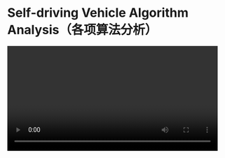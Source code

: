 # Self-driving Vehicle Algorithm Analysis（各项算法分析）
<video src='video/load tracking.mp4' width=480/>

<video src='video/motion planner.mp4' width=480/>
![feature extration](images\car_feature.gif)
![car_feature.gif](images\car_feature.gif)




[TOC]
- [Self-driving Vehicle Algorithm Analysis（各项算法分析）](#self-driving-vehicle-algorithm-analysis（各项算法分析）)
  - [前言](#前言)
  - [一、运动控制](#一、运动控制)
    - [1.1 纵向控制算法](#11-纵向控制算法)
    - [1.2 横向控制算法](#12-横向控制算法)
      - [1.2.1 Pure pursuit（后轴定位）](#121-pure-pursuit（后轴定位）)
      - [1.2.2 Stanley](#122-stanley)
    - [1.3 控制算法代码](#13-控制算法代码)
  - [二、位姿估计与定位](#二、位姿估计与定位)
    - [2.1 卡尔曼滤波](#21-卡尔曼滤波)
    - [2.2 Error-State 卡尔曼滤波](#22-error-state-卡尔曼滤波)
    - [2.3 传感器](#23-传感器)
    - [2.4 姿态估计代码](#24-姿态估计代码)
      - [2.4.1轨迹预测（EKF-Lab）](#241轨迹预测（ekf-lab）)
      - [2.4.2车辆路面状态估计（ES-EKF-Lab）](#242车辆路面状态估计（es-ekf-lab）)
  - [三、视觉感知](#三、视觉感知)
    - [3.1 坐标转换](#31-坐标转换)
    - [3.2 图像滤波（略）](#32-图像滤波（略）)
    - [3.3 相机标定](#33-相机标定)
    - [3.3 图像真实坐标计算](#33-图像真实坐标计算)
    - [3.4 神经网络（模型训练，物体识别，语义分割）](#34-神经网络（模型训练，物体识别，语义分割）)
    - [3.5 视觉里程计定位代码](#35-视觉里程计定位代码)
  - [四、运动规划](#四、运动规划)
    - [4.1 地图构建](#41-地图构建)
    - [4.2 路径规划（Route planning）](#42-路径规划（route-planning）)
    - [4.3 行为规划（behavior planning)](#43-行为规划（behavior-planning)
    - [4.4 运动预测(轨迹预测、碰撞预测)](#44-运动预测轨迹预测、碰撞预测)
    - [4.5 局部路径规划](#45-局部路径规划)
    - [4.6 运动规划代码](#46-运动规划代码)


## 前言

由于计算机视觉方向的重大突破，计算能力的提高，近十年来，自动驾驶方向成为了其衍生出来的一个研究分支。自动驾驶火于计算机视觉，但又不仅仅局限在计算机视觉。本文讲从汽车的运动控制，位置与状态的估计，汽车感知以及路径规划四个方面讲述所采用到的算法，并结合代码便于理解。

~~自动驾驶由于应用在人们出行普遍使用的汽车当中，其安全性不言而喻，因此考虑到安全性，其相关的算法从设计到落地都需要严谨的验证~~

## 一、运动控制

汽车的运动包括两个方面，纵向与横向。运动控制主要考虑两个方面：舒适性和准确性。纵向控制涉及到的量是汽车的速度、加速度、油门、刹车，控制的过程涉及四个状态量的转换，舒适性体现在汽车的加速减速尽可能平滑，准确性体现在汽车是否在预定的位置达到预定的状态。而横向的控制算法，则体现在汽车的偏航的角速度上，角速度越大，说明方向盘打得越急促，角速度越小，方向盘转动越平缓。

### 1.1 纵向控制算法

纵向控制的主要算法为PID控制算法，PID三个字母表示其控制的量由线性，积分和微分三个项来表示。

![image-20230722145007322](images\image-20230722145007322.png)

汽车的控制过程如下所示：

```mermaid
graph LR;
		A[加速度]-->B[引擎力矩]-->C[油门角度]
```

A-->B的过程使用车辆传动系统动力学模型：

![image-20230722142349373](images\image-20230722142349373.png)

B-->C的过程则需要一个实际测量的数据，并构建一个力矩--转速--油门速度相关的转换图：

![image-20230722142959388](images\image-20230722142959388.png	)

控制效果如下：

![image-20230722145137514](images\image-20230722145137514.png)

代码分析：

```python
        kp = 1
        ki = 1
        kd = 0.01
        # Skip the first frame to store previous values properly
        if self._start_control_loop:
            throttle_output = 0
            brake_output    = 0

            # pid control
            st = t - self.vars.t_previous

            # error term
            delta_v = v_desired - v

            # I
            integral = self.vars.int_val + delta_v * st

            # D
            derivate = (delta_v - self.vars.last_error) / st
			self.vars.last_error = delta_v
            
            rst = kp * delta_v + ki * integral + kd * derivate

            if rst > 0:
                throttle_output = np.tanh(rst)
                throttle_output = max(0.0, min(1.0, throttle_output))
                if throttle_output - self.vars.throttle_previous > 0.1:
                    throttle_output = self.vars.throttle_previous + 0.1
            else:
                throttle_output = 0
                
                
        self.vars.v_previous = v  # Store forward speed to be used in next step
        self.vars.t_previous = t
        self.vars.int_val = integral
        self.vars.throttle_previous = throttle_output
        self.vars.last_error = delta_v
```



### 1.2 横向控制算法

横向控制算法用于控制车辆回到既定轨道，确保不偏航。主要算法有Pure pursuit， Stanly，MPC。有关原理，这里解释前两种。

#### 1.2.1 Pure pursuit（后轴定位）

汽车转向角δ

车身长度L

车辆行驶方向与轨迹预瞄点夹角α

预瞄距离$$l_d$$（后轴到预瞄轨迹点的距离）

这里，预瞄距离可以改为与速度成为正比的函数，即$$l_d = k * v$$， 使得车辆在高速时保持稳定性，不至于转向角突然变大

![image-20230723114253849](images\image-20230723114253849.png)

![image-20230723114749936](images\image-20230723114749936.png)

#### 1.2.2 Stanley

Stanley也同样权衡了稳定性和精确性。对于汽车的转向角其使用两项构成

$$\theta_e(t)$$表示角度误差，衡量当前角度与轨道上应设角度的误差

第二项是距离误差，衡量车辆与轨道的两条切线之间的误差



![image-20230723115024784](images\image-20230723115024784.png)

### 1.3 控制算法代码

```python
# pure pursuit
L = 1.5 * 2
k = 0.5
l_d = k * v + l_d
#利用两个点算出夹角和距离，然后直接套用转换公式
alpha = np.arctan((self._waypoints[-1][1] - self._current_y) / (self._waypoints[-1][0] - self._current_x))
l_d = np.linalg.norm(np.array([
    self._waypoints[0][0] - self._current_x,
    self._waypoints[0][1] - self._current_y]))
delta = np.arctan(2 * L * np.sin(alpha) / l_d)



# Stanley
# Use stanley controller for lateral control
# 0. spectify stanley params
k_e = 0.3
k_v = 10

# 1. calculate heading error
yaw_path = np.arctan2(waypoints[-1][1]-waypoints[0][1], waypoints[-1][0]-waypoints[0][0])
yaw_diff = yaw_path - yaw 
if yaw_diff > np.pi:
    yaw_diff -= 2 * np.pi
    if yaw_diff < - np.pi:
        yaw_diff += 2 * np.pi

# 2. calculate crosstrack error
current_xy = np.array([x, y])
crosstrack_error = np.min(np.sum((current_xy - np.array(waypoints)[:, :2])**2, axis=1))

#yaw_cross_track = np.arctan2(y-waypoints[0][1], x-waypoints[0][0])
#yaw_path2ct = yaw_path - yaw_cross_track
#if yaw_path2ct > np.pi:
#    yaw_path2ct -= 2 * np.pi
#if yaw_path2ct < - np.pi:
#    yaw_path2ct += 2 * np.pi
#if yaw_path2ct > 0:
#    crosstrack_error = abs(crosstrack_error)
#else:
#    crosstrack_error = - abs(crosstrack_error)
#
#yaw_diff_crosstrack = np.arctan(k_e * crosstrack_error / (k_v + v))

#print(crosstrack_error, yaw_diff, yaw_diff_crosstrack)
#print(crosstrack_error, yaw_diff, yaw_diff_crosstrack)

# 3. control low
steer_expect = yaw_diff + yaw_diff_crosstrack
if steer_expect > np.pi:
    steer_expect -= 2 * np.pi
if steer_expect < - np.pi:
    steer_expect += 2 * np.pi
steer_expect = min(1.22, steer_expect)
steer_expect = max(-1.22, steer_expect)

# 4. update
steer_output = steer_expect
```





## 二、位姿估计与定位

车辆的位置状态一般使用车辆的上一个状态和传感器测量到的数据进行融合估计，而将两者进行融合的方法叫做卡尔曼滤波器，这个滤波器为线性滤波器，但是对于非线性的问题，也可以采用近似的方法，得到一个延申的办法--扩展卡尔曼滤波器。只有在准确地估算出汽车的当前状态，才能对未来有效地规划。若估算的位置偏差太大，其危险性不言而喻

### 2.1 卡尔曼滤波

卡尔曼滤波器分为两个阶段估计汽车的状态。

- 预测阶段，使用运动模型，即通过运动学公式，从汽车的前一个状态量，估计出当前的状态量- 

- 纠正阶段，使用测量模型，即通过传感器的实时数据，纠正预测阶段的状态量

下面是简单的推导解释：

车辆的状态量 $$x_t = [p_t  v_t]^T$$, 分别是位置p和速度v

 运动学关系如下：
$$
 p_t = p_{t-1} + v_{t-1} * \Delta t + a_t × (\Delta t ^2 / 2) \\
 v = v_{t-1} + a_t × \Delta t
$$
有关的系数提取出来，写成：
$$
\begin{bmatrix} p_t \\ v_t \end{bmatrix}
= 
\begin{bmatrix} 1 & \Delta t \\ 0 & 1 \end{bmatrix}
\begin{bmatrix} p_{t-1} \\ v_{t-1} \end{bmatrix} 
+ 
\begin{bmatrix} \Delta t^2/2 \\ \Delta t \end{bmatrix} a_t
$$
即
$$
\hat{x_t^-} = F_t\hat{x}_{t-1} + B_ta_t
$$

F称为状态转移矩阵，表示上一时刻与这一时刻的**推测关系**

B称为控制矩阵，表示控制量 a（加速度）如何作用于当前状态

------

到这里，我们初步得到一个状态量的估计值，那么如何衡量这个值的不确定性呢？换句话说，我怎么知道这个估计的值的误差范围有多大呢？一个汽车的位置(x, y) =（100±0.5， 50±0.5）和（100 ± 5， 50 ± 5）两种估计可是对决策产生很大的影像。所以给出一个衡量的指标：P协方差矩阵

P矩阵的关系如下：
$$
P_t^- = FP_{t-1}F^T + Q
$$
它与前一个状态的关系只需要再乘上转换矩阵即可，而这个估计本身包含噪声，所以加一个不确定的矩阵Q

运动学关系推导完，剩下传感器的观测

观测值和汽车的位置存在一个线性的关系，我们用观测矩阵H来表示

则观测值Z有
$$
z_t = Hx_t + v
$$
这样的观测存在噪声，加一个不确定协方差矩阵R

------

有了观测值，就对状态量进行更新

更新关系如下：
$$
\hat{x_t} = \hat{x_t}^- + K_t(z_t-H\hat{x}_t^-)\\
K_t = P_t^-H^T(HP_t^-H^t+R)^{-1}
$$
即上一个状态量 = 运动学推断的预测值 + 观测值与预测值的残差

K：卡尔曼增益系数，它的大小决定当前时刻状态量是相信预测值多一点还是观测值多一点

而K推导出和协方差矩阵，观测矩阵有关，说明它可以联系各个状态量之间的关系

-----

最后是协方差矩阵的更新
$$
 P_t = (I - K_t H )P_t^-
$$

### 2.2 Error-State 卡尔曼滤波

$$
x = \hat{x} + \delta x
$$

在此不再赘述，后面使用ppt+代码的形式来解释该过程的状态更新

这是卡尔曼滤波器的变种，其运用在车辆的原因是

- 能够解决三维空间的旋转问题
- 使用error state来纠正nominal state



### 2.3 传感器

- 激光雷达（Lidar）

输出点云数据，主要用于建图

- 惯性测量单元 / 陀螺仪（IMU）

输出6个数据，三个正交的加速度，三个正交的角速度

![image-20230723234536597](images\image-20230723234536597.png)

- 全球定位系统（GNSS）

输出车辆坐标

### 2.4 姿态估计代码

#### 2.4.1轨迹预测（EKF-Lab）

- 参数初始化，这个步骤关系到后面的预测，如果设置不合理，影响很大，特别是协方差矩阵相关的参数，影响到对不确定性的权重

```python
v_var = 0.01  # translation velocity variance  
om_var = 0.01  # rotational velocity variance 
r_var = 0.1  # range measurements variance
b_var = 0.01  # bearing measurement variance
# 修改后的参数
b_var = 0.1  # bearing measurement variance
om_var = 1  # rotational velocity variance 

Q_km = np.diag([v_var, om_var]) # input noise covariance 
cov_y = np.diag([r_var, b_var])  # measurement noise covariance 

x_est = np.zeros([len(v), 3])  # estimated states, x, y, and theta
P_est = np.zeros([len(v), 3, 3])  # state covariance matrices

x_est[0] = np.array([x_init, y_init, th_init]) # initial state
P_est[0] = np.diag([1, 1, 0.1]) # initial state covariance
```



- 预测阶段，给到的输入参数是线速度和角速度（按理来说是不可能在IMU中读到的）

![image-20230724120658915](images\image-20230724120658915.png)

![image-20230724122234274](images\image-20230724122234274.png)

```python
#### 5. Main Filter Loop #######################################################################
for k in range(1, len(t)):  # start at 1 because we've set the initial prediciton

    delta_t = t[k] - t[k - 1]  # time step (difference between timestamps)
    x_check = np.zeros((3,))
    x_check[0] = x_est[k-1, 0]
    x_check[1] = x_est[k-1, 1]
    x_check[2] = x_est[k-1, 2]
    
    P_check = P_est[k-1, :, :]
    # 1. Update state with odometry readings (remember to wrap the angles to [-pi,pi])
    T_mat = delta_t * np.mat([[np.cos(x_check[2]), 0],
                              [np.sin(x_check[2]), 0],
                              [0, 1]])
    x_k = np.mat([[v[k]], [om[k]]])
    add = T_mat*x_k
    add = np.array(add).reshape((3,))
    x_check = x_check + add
    x_check[2] = wraptopi(x_check[2])
    # 2. Motion model jacobian with respect to last state
    F_km = np.mat([[1,0,-delta_t*v[k-1]*np.sin(x_check[2])],
                   [0,1,delta_t*v[k-1]*np.cos(x_check[2])],
                   [0,0,1]])
    # 3. Motion model jacobian with respect to noise
    L_km = np.mat([[delta_t*np.cos(x_check[2]), 0],
                   [delta_t*np.sin(x_check[2]), 0],
                   [0, delta_t]])
    # 4. Propagate uncertainty  (协方差矩阵和噪声矩阵的更新)
    P_check = F_km*P_check*F_km.T + L_km*Q_km*L_km.T
    # 5. Update state estimate using available landmark measurements
    for i in range(len(r[k])):
        x_check, P_check = measurement_update(l[i], r[k, i], b[k, i], P_check, x_check)

```

- 纠正阶段

![image-20230724122659759](images\image-20230724122659759.png)

```python
def measurement_update(lk, rk, bk, P_check, x_check):
#     print(x_check.shape)
    x_k = x_check[0]
    y_k = x_check[1]
    theta_k = wraptopi(x_check[2]) #限制在-pi到pi之间
    
    #l就是每个时刻的landmark的坐标信息
    x_l = lk[0] 
    y_l = lk[1]
    
    #这个就是三角形的两条边
    d_x = x_l - x_k - d*np.cos(theta_k)
    d_y = y_l - y_k - d*np.sin(theta_k)
    #两点的距离 以及 夹角Φ
    r = np.sqrt(d_x**2 + d_y**2)
    phi = np.arctan2(d_y, d_x) - theta_k
    
    # 1. Compute measurement Jacobian
    # Jacobian matrix 是y的矩阵对所有的x求偏导，题中y有两个，r和Φ， x是【x,y,θ】，所以shape = 【2x3】
    H_k = np.zeros((2,3))
    H_k[0,0] = -d_x/r
    H_k[0,1] = -d_y/r
    H_k[0,2] = d*(d_x*np.sin(theta_k) - d_y*np.cos(theta_k))/r
    H_k[1,0] = d_y/r**2
    H_k[1,1] = -d_x/r**2
#     H_k[1,2] = -1-d*(d_y*np.sin(theta_k) + d_x*np.cos(theta_k))/r**2
    H_k[1,2] = (-(y_l-y_k)*d*np.cos(theta_k)-(x_k-x_l)*d*np.sin(theta_k)) / (r**2+1) - 1
#     H_k[1,2] = 0
    #方差矩阵，是个单位矩阵，为1的原因应该是测量的方差为常数
    M_k = np.identity(2)
    
    y_out = np.vstack([r, wraptopi(phi)])  #垂直方向拼接， y_mes -> y   y_out -> 测量得到得 y
    y_mes = np.vstack([rk, wraptopi(bk)])  #因为这里的landmark 只有一个，所以rk,bk也是只有一个数，不是原始的八个

    # 2. Compute Kalman Gain
    K_k = P_check @ H_k.T @ np.linalg.inv(H_k @ P_check @ H_k.T + M_k @ cov_y @ M_k.T)
    
    # 3. Correct predicted state (remember to wrap the angles to [-pi,pi])
    gain = K_k @ (y_mes - y_out)
    gain = np.squeeze(gain)
#     print(gain.shape)
    x_check = x_check + gain
    x_check = np.ravel(x_check)
#     print(x_check.shape)
    x_check[2] = wraptopi(x_check[2])
    
    # 4. Correct covariance [3x3]代表x,y,Θ的方差
    P_check = (np.identity(3) - K_k @ H_k) @ P_check

    return x_check, P_check
```

#### 2.4.2车辆路面状态估计（ES-EKF-Lab）

任务：

1. 轨道估计
2. 传感器校准失败，通过改变噪声方差以降低该传感器的权重估计
3. 传感器失灵

```python
for k in range(1, imu_f.data.shape[0]):  # start at 1 b/c we have initial prediction from gt
    delta_t = imu_f.t[k] - imu_f.t[k - 1]
    C_ns = Quaternion(*q_est[k - 1]).to_mat() #兩個參考系之間的rotation matrix
    
    # 1. Update state with IMU inputs
    p_est[k] = p_est[k-1] + delta_t * v_est[k-1] + 0.5 * delta_t ** 2 * (C_ns @ imu_f.data[k-1] + g)
    v_est[k] = v_est[k-1] + delta_t * (C_ns @ imu_f.data[k-1] + g)
    q_est[k] = Quaternion(euler = imu_w.data[k-1] *delta_t).quat_mult_right(q_est[k-1])
    
    # 1.1 Linearize the motion model and compute Jacobians  (狀態轉換矩陣F)
    F_k = np.eye(9)
    F_k[0:3, 3:6] = delta_t * np.eye(3)
    F_k[3:6, 6:9] = - skew_symmetric(C_ns @ imu_f.data[k-1]) * delta_t
    
    # 2. Propagate uncertainty   LQL為測量的誤差矩陣,Qk為常數
    Q = Q_k * delta_t **2
    p_cov[k] = F_k @ p_cov[k-1] @ F_k.T + L_k @ Q @ L_k.T
    
    # 3. Check availability of GNSS and LIDAR measurements
    # gnss.t, gnss.t.shape
    # 任务3 测试所有的探测器drop时，需要加入最外层的if条件来模拟
    if k < 0.7 * imu_f.data.shape[0]:
        if(np.in1d(imu_f.t[k], gnss.t)):
            index = np.where(gnss.t == imu_f.t[k])[0][0]
            p_est[k], v_est[k], q_est[k], p_cov[k] = measurement_update(var_gnss, p_cov[k], gnss.data[index], p_est[k], v_est[k], q_est[k])
            
        if(np.in1d(imu_f.t[k], lidar.t)):
            index = np.where(lidar.t == imu_f.t[k])[0][0]
            p_est[k], v_est[k], q_est[k], p_cov[k] = measurement_update(var_lidar, p_cov[k], lidar.data[index], p_est[k], v_est[k], q_est[k])
    # else:
    #     var_gnss  *= 1.01
    #     var_lidar *= 1.01
    # Update states (save)
```

```python
#传感器校准失败
C_li = np.array([
    [ 0.99376, -0.09722,  0.05466],
    [ 0.09971,  0.99401, -0.04475],
    [-0.04998,  0.04992,  0.9975 ]
])

# Incorrect calibration rotation matrix, corresponding to Euler RPY angles (0.05, 0.05, 0.05).
# C_li = np.array([
#       [ 0.9975 , -0.04742,  0.05235],
#       [ 0.04992,  0.99763, -0.04742],
#       [-0.04998,  0.04992,  0.9975 ]
# ])

#通过修改方差参数以降低权重
var_imu_f = 0.10
var_imu_w = 0.25
var_gnss  = 0.01
var_lidar = 1.00
#%%
#tune to get the best state _DC
var_imu_f = 0.10
var_imu_w = 0.25
var_gnss  = 10
var_lidar = 10
# 任务2 for imitate imu's error -> increase its untrust
var_imu_f = 0.10
var_imu_w = 0.25
var_gnss  = 0.01
var_lidar = 36  ## Lidar误差大，需要降低权重
```



## 三、视觉感知

参考链接：

[SLAM入门之视觉里程计(2)：相机模型（内参数，外参数） - Brook_icv - 博客园 (cnblogs.com)](https://www.cnblogs.com/wangguchangqing/p/8126333.html#autoid-0-5-0)

本章主要介绍摄像头Camera，



### 3.1 坐标转换

相机坐标与世界坐标的转换(旋转+平移)
$$
\left[\begin{array}{c}X_c\\Y_c\\Z_c\\1\end{array}\right] = \left[\begin{array}{ccc}R_{11}&R_{12}&R_{13}&t_1\\R_{21}&R_{22}&R_{23}&t_2\\R_{31}&R_{32}&R_{33}&t_3\\0&0&0&1\end{array}\right]\left[\begin{array}{c}X_w\\Y_w\\Z_w\\1\end{array}\right]
 = 
 \left[\begin{array}{cc}R&t\\0^T&1\end{array}\right]\left[\begin{array}{c}X_w\\Y_w\\Z_w\\1\end{array}\right] = T(相机内参)\left[\begin{array}{c}X_w\\Y_w\\Z_w\\1\end{array}\right]
$$


像素坐标与相机坐标的转换
$$
\left[\begin{array}{c}\mu\\\nu\\1\end{array}\right] = \left[
\begin{array}{ccc}f_x&0&c_x\\0&f_y&c_y\\0&0&1\end{array}\right]\left[\begin{array}{c}X_c\\Y_c\\Z_c\end{array}\right]
 = 
 K(相机内参)\left[\begin{array}{c}X_c\\Y_c\\Z_c\end{array}\right]
$$

$$
P = K  T
$$

P通过相机的标定获得（camera calibration）

### 3.2 图像滤波（略）

滤波通过各种算子，如中值，高斯，卷积等，提取图像中的各种信息，如边缘，直线等等，具体算子不再赘述。

### 3.3 相机标定

在未知相机内外惨的情况下，通过下面的等式，解出p

![image-20230724184105316](images\image-20230724184105316.png)

通过N个像素点对应N个三维真实点，建立齐次线性方程

![image-20230724184322258](images\image-20230724184322258.png)

由于P=KT，可以将P矩阵进行QR分解即可。

QR分解例子：

[QR分解_哔哩哔哩_bilibili](https://www.bilibili.com/video/BV1ZY411q75R/?spm_id_from=333.337.search-card.all.click&vd_source=24be587ba4307f8496d0a182b0491855)

### 3.3 图像真实坐标计算

当相机的内外参数校准之后，可以通过对采集到的图像进行特征点的提取，通过连续帧之间的比对来估算目标位置的真实坐标，以及汽车本身的位置。

- 估算目标坐标--视差法：

通过找到双目相机当中对应像素点(极限约束法（Epipolar Constraint）通过比较同一极限的所有像素来匹配)，根据公式推算出，f为焦距，b为双目距离，d为$$x_L - x_R$$

![image-20230725144948133](images\image-20230725144948133.png)

![image-20230725144856451](images\image-20230725144856451.png)



3.4 特征提取与视觉里程计（Visual Odometry)

图像中的特征点如果在连续帧当中能够匹配到，则可以通过匹配的点来估计车辆的移动状态

经典的特征提取方法有：

SIFT、SURF、GLOH、BRIHF、ORB

特征点在两个图像之间匹配的方法可以通过测量其特征向量的平方差，绝对值差、汉明距离来匹配

对于匹配到多个点的情况，则可以设定距离的比率ρ来淘汰某些点

对于错误匹配的点，可以使用RANSAC(**RAN**dom **SA**mple **C**onsensus)做outlier rejection)

- 利用连续帧进行轨迹估算的方法

1. 通过连续帧的特征点不变，来获得相机的运动矩阵T（奇异值分解）

$$
T = \left[\begin{array}{c}R_{k,k-1} & t_{k,k-1} 
						\\0 & 1\end{array}\right]
$$

2. 运动拼接

![image-20230725162429575](images\image-20230725162429575.png)

### 3.4 神经网络（模型训练，物体识别，语义分割）

这部分内容在此不作解释



### 3.5 视觉里程计定位代码

通过估计两个时刻的R|t矩阵，求出偏移量t，这个偏移量即车辆在两帧的时间里平移的距离

```python
def estimate_trajectory(estimate_motion, matches, kp_list, k, depth_maps=[]):
    """
    Estimate complete camera trajectory from subsequent image pairs

    Arguments:
    estimate_motion -- a function which estimates camera motion from a pair of subsequent image frames
    matches -- list of matches for each subsequent image pair in the dataset. 
               Each matches[i] is a list of matched features from C:\Users\a\AppData\Roaming\Typora\typora-user-images i and i + 1
    des_list -- a list of keypoints for each image in the dataset
    k -- camera calibration matrix 
    
    Optional arguments:
    depth_maps -- a list of depth maps for each frame. This argument is not needed if you use Essential Matrix Decomposition

    Returns:
    trajectory -- a 3xlen numpy array of the camera locations, where len is the lenght of the list of C:\Users\a\AppData\Roaming\Typora\typora-user-images and   
                  trajectory[:, i] is a 3x1 numpy vector, such as:
                  
                  trajectory[:, i][0] - is X coordinate of the i-th location
                  trajectory[:, i][1] - is Y coordinate of the i-th location
                  trajectory[:, i][2] - is Z coordinate of the i-th location
                  
                  * Consider that the origin of your trajectory cordinate system is located at the camera position 
                  when the first image (the one with index 0) was taken. The first camera location (index = 0) is geven 
                  at the initialization of this function

    """
#     trajectory = np.zeros((3, 1))
    trajectory = [np.array([0, 0, 0])]
    ### START CODE HERE ###
    R = np.diag([1,1,1])
    T = np.zeros([3, 1])
    RT = np.hstack([R, T])
    RT = np.vstack([RT, np.zeros([1, 4])])
    RT[-1, -1] = 1
    
    for i in range(len(matches)):     
        match = matches[i]
        kp1 = kp_list[i]
        kp2 = kp_list[i+1]
        depth = depth_maps[i]
        
        rmat, tvec, image1_points, image2_points = estimate_motion(match, kp1, kp2, k, depth)
        rt_mtx = np.hstack([rmat, tvec])
        rt_mtx = np.vstack([rt_mtx, np.zeros([1, 4])])
        rt_mtx[-1, -1] = 1
        
#         https://docs.opencv.org/3.4.3/d9/dab/tutorial_homography.html
        rt_mtx_inv = np.linalg.inv(rt_mtx)
        
        RT = np.dot(RT, rt_mtx_inv)
        new_trajectory = RT[:3, 3]
        trajectory.append(new_trajectory)
    
    trajectory = np.array(trajectory).T     
        
        
    ### END CODE HERE ###
    
    return trajectory
```

3.6 路面感知代码（识别物体和可行路面）

- 语义分割提取路面mask

```python
# Get road mask by choosing pixels in segmentation output with value 7
road_mask = np.zeros(segmentation.shape)
road_mask[segmentation == 7] = 1

# Show road mask
plt.imshow(road_mask)

# Get x,y, and z coordinates of pixels in road mask
x_ground = x[road_mask == 1]
y_ground = y[road_mask == 1]
z_ground = dataset_handler.depth[road_mask == 1]
xyz_ground = np.stack((x_ground, y_ground, z_ground))
print(xyz_ground.shape[1])
```

- RANSAC路面拟合

```python
# GRADED FUNCTION: RANSAC Plane Fitting

def ransac_plane_fit(xyz_data):
    """
    Computes plane coefficients a,b,c,d of the plane in the form ax+by+cz+d = 0
    using ransac for outlier rejection.

    Arguments:
    xyz_data -- tensor of dimension (3, N), contains all data points from which random sampling will proceed.
    num_itr -- 
    distance_threshold -- Distance threshold from plane for a point to be considered an inlier.

    Returns:
    p -- tensor of dimension (1, 4) containing the plane parameters a,b,c,d
    """
    
    ### START CODE HERE ### (≈ 23 lines in total)
    
    # Set thresholds:
    num_itr = 5  # RANSAC maximum number of iterations
    min_num_inliers = 0.7*xyz_data.shape[1]  # RANSAC minimum number of inliers
    distance_threshold = 0.01  # Maximum distance from point to plane for point to be considered inlier
    
    max_num   = 0  # maximum number of point for a plane
    for i in range(num_itr):
        # Step 1: Choose a minimum of 3 points from xyz_data at random.
        index = np.random.choice(range(0, xyz_ground.shape[1]), size=3, replace=False)
        p1 = xyz_data[:,index[0]]
        p2 = xyz_data[:,index[1]]
        p3 = xyz_data[:,index[2]]

        xyz = np.vstack((p1, p2, p3))
        
        # Step 2: Compute plane model
        plane = compute_plane(xyz_data[:, index])
        plane1 = compute_plane(xyz)
#         print(p1, p2, p3)
#         print(xyz)
#         print(xyz_data[:, index])
        # Step 3: Find number of inliers
        count = 0
        for k in range( xyz_ground.shape[1] ):
            x = xyz_ground[0, k]
            y = xyz_ground[1, k]
            z = xyz_ground[2, k]
            if(dist_to_plane(plane, x, y, z) <= distance_threshold):
                count += 1
        # Step 4: Check if the current number of inliers is greater than all previous iterations and keep the inlier set with the largest number of points.
        if(count >= max_num):
            output_plane = plane
#             print(output_plane)
        # Step 5: Check if stopping criterion is satisfied and break.         
        if(max_num >= min_num_inliers):
            break;
        
    # Step 6: Recompute the model parameters using largest inlier set.         

    ### END CODE HERE ###
    
    return output_plane 
```

- 语义分割提取lane的mask

```python
# GRADED FUNCTION: estimate_lane_lines
def estimate_lane_lines(segmentation_output):
    """
    Estimates lines belonging to lane boundaries. Multiple lines could correspond to a single lane.

    Arguments:
    segmentation_output -- tensor of dimension (H,W), containing semantic segmentation neural network output
    minLineLength -- Scalar, the minimum line length
    maxLineGap -- Scalar, dimension (Nx1), containing the z coordinates of the points

    Returns:
    lines -- tensor of dimension (N, 4) containing lines in the form of [x_1, y_1, x_2, y_2], where [x_1,y_1] and [x_2,y_2] are
    the coordinates of two points on the line in the (u,v) image coordinate frame.
    """
    ### START CODE HERE ### (≈ 7 lines in total)
    # Step 1: Create an image with pixels belonging to lane boundary categories from the output of semantic segmentation
    # 参考In[15]
    rmask = np.zeros(segmentation.shape)
    rmask[segmentation == 6] = 1
    rmask[segmentation == 8] = 1
    
    
    # Step 2: Perform Edge Detection using cv2.Canny()
    rmask_blur = cv2.GaussianBlur(rmask, (5,5), 1)
    rmask_blur = (rmask_blur * 255).astype(np.uint8) #相片像素值（0-1） to (0-255)
    edges  = cv2.Canny(rmask_blur, 50, 400)
#     plt.imshow(edges)
    # Step 3: Perform Line estimation using cv2.HoughLinesP()
    lines = cv2.HoughLinesP(edges, 1, np.pi/180, 100, minLineLength=10, maxLineGap=40)
    lines = lines.reshape(lines.shape[0], 4)
    # Note: Make sure dimensions of returned lines is (N x 4)
    ### END CODE HERE ###

    return lines
```

![image-20230725175336270](images\image-20230725175336270.png)

- 过滤，合并lane(通过聚类归类斜率和截距类似的直线，然后取平均值输出)

```python
# Graded Function: merge_lane_lines
def merge_lane_lines(
        lines):
    """
    Merges lane lines to output a single line per lane, using the slope and intercept as similarity measures.
    Also, filters horizontal lane lines based on a minimum slope threshold.

    Arguments:
    lines -- tensor of dimension (N, 4) containing lines in the form of [x_1, y_1, x_2, y_2],
    the coordinates of two points on the line.

    Returns:
    merged_lines -- tensor of dimension (N, 4) containing lines in the form of [x_1, y_1, x_2, y_2],
    the coordinates of two points on the line.
    """
    
    ### START CODE HERE ### (≈ 25 lines in total)
    
    # Step 0: Define thresholds
    slope_similarity_threshold = 0.1
    intercept_similarity_threshold = 40
    min_slope_threshold = 0.3
    
    # Step 1: Get slope and intercept of lines
    slopes, intercepts = get_slope_intecept(lines)
    
    # Step 2: Determine lines with slope less than horizontal slope threshold.
    slope_nonh = np.abs(slopes) > min_slope_threshold
    # Step 3: Iterate over all remaining slopes and intercepts and cluster lines that are close to each other using a slope and intercept threshold.
#     1. 建立空列表`clusters`和`current_inds`，用於存儲聚類結果和當前聚類的索引。
#     2. 初始化迭代變數`itr`。
#     3. 使用`zip`函數遍歷`slopes`和`intercepts`，即直線的斜率和截距。
#     4. 對於每個斜率和截距，進行以下操作：
#        a. 建立布林數組`in_clusters`，用於檢查當前直線是否已屬於某個聚類。
#        b. 如果當前直線不屬於任何聚類，則執行以下操作：
#           - 建立布林數組`slope_cluster`和`intercept_cluster`，用於篩選與當前直線斜率和截距相似的直線。
#           - 使用`slope_nonh`布林數組篩選非水平直線。
#           - 使用`np.argwhere`函數找到滿足斜率、截距和非水平條件的直線的索引。
#           - 如果找到滿足條件的直線，則將其索引添加到`current_inds`，並將對應的直線添加到`clusters`中。
#        c. 增加迭代變數`itr`的值。
#     5. 完成上述迭代後，`clusters`中存儲了聚類的直線。
#     6. 使用列表推導式對每個聚類中的直線進行均值平均，得到合併後的直線。
#     7. 最後，將合併後的直線轉換為NumPy數組，並通過`np.squeeze`函數去除多餘的維度。
    
    clusters = []
    current_inds = []
    itr = 0
    for slope, intercept in zip(slopes, intercepts):
        in_clusters = np.array([itr in current for current in current_inds])
        if not in_clusters.any(): # any表示 是否存在任何True值
            slope_cluster = np.logical_and(slopes < (slope + slope_similarity_threshold), slopes > (slope - slope_similarity_threshold))
            intercept_cluster = np.logical_and(intercepts < (intercept + intercept_similarity_threshold), intercepts > (intercept - intercept_similarity_threshold))
            inds = np.argwhere(slope_cluster & intercept_cluster & slope_nonh).T
            if inds.size:
                current_inds.append(inds.flatten())
                clusters.append(lines[inds])
        itr += 1
        

    # Step 4: Merge all lines in clusters using mean averaging
    merged_lines = [np.mean(cluster, axis=1) for cluster in clusters]
    merged_lines = np.squeeze(np.array(merged_lines), axis = 1)
    
    # Note: Make sure dimensions of returned lines is (N x 4)
    ### END CODE HERE ###
    return merged_lines	
```

![image-20230725175828137](images\image-20230725175828137.png)

- 找到最近两条

```python
max_y = dataset_handler.image.shape[0]
min_y = np.min(np.argwhere(road_mask == 1)[:, 0])  # 通过只提取路面的mask来获得最远端位置
# print(max_y, min_y)
extrapolated_lanes = extrapolate_lines(merged_lane_lines, max_y, min_y)
print(extrapolated_lanes)
 #最后五条直线，通过比对与中心点的距离，然后找离中心点最近的两条
final_lanes = find_closest_lines(extrapolated_lanes, dataset_handler.lane_midpoint)
print("final lines: " + str(final_lanes))
plt.imshow(dataset_handler.vis_lanes(final_lanes))
```

![image-20230725182631039](images\image-20230725182631039.png)

- 路面车辆检测

路面车辆流程如下：

物体识别--》找出是车的类型--》对检测框内所有像素进行深度估计--》找到最短距离

```python
# Graded Function: find_min_distance_to_detection:
def find_min_distance_to_detection(detections, x, y, z):
    """
    Filter 2D detection output based on a semantic segmentation map.

    Arguments:
    detections -- tensor of dimension (N, 5) containing detections in the form of [Class, x_min, y_min, x_max, y_max, score].
    
    x -- tensor of dimension (H, W) containing the x coordinates of every pixel in the camera coordinate frame.
    y -- tensor of dimension (H, W) containing the y coordinates of every pixel in the camera coordinate frame.
    z -- tensor of dimensions (H,W) containing the z coordinates of every pixel in the camera coordinate frame.
    Returns:
    min_distances -- tensor of dimension (N, 1) containing distance to impact with every object in the scene.

    """
    ### START CODE HERE ### (≈ 20 lines in total)
    min_distances = np.array([])
    for detection in detections:
        distance = np.inf
        coordinate = np.asfarray(detection[1:]).astype(int)
#         print(coordinate)
        x_min, y_min, x_max, y_max = coordinate[0], coordinate[1], coordinate[2], coordinate[3]
        # Step 1: Compute distance of every pixel in the detection bounds
        for v in range(x_min, x_max + 1):
            for h in range(y_min, y_max + 1):
                distance = min(np.sqrt(x[h, v] ** 2 + y[h, v] ** 2 + z[h, v] ** 2), distance)
        # Step 2: Find minimum distance
        min_distances = np.append(min_distances, distance)
#         print(min_distances)
    ### END CODE HERE ###
    return min_distances


```

![image-20230725182908481](images\image-20230725182908481.png)





## 四、运动规划

运动规划主要分三个部分

1. 地图构建，地图一般有两种表现形式--栅格地图和高精度地图
2. 运动预测，预测自身车辆的行驶路径，所占面积，与运动的车辆发生碰撞的假设时间
3. 行为规划，包含追踪速度，跟随前车，刹车停止，停止启动这几个状态

4. 局部规划，主要涉及路径传播，短期路径规划的问题

### 4.1 地图构建

这里提供一个二维栅格地图构建的方案：Inverse measurement model

栅格地图将会收集雷达数据，然后以概率的形式展现，概率越低表示可行性越高

![image-20230726120437508](images\image-20230726120437508.png)

计算方法如下：

用r，Φ表示Lidar的测试距离和角度，k表示最小的扫描夹角范围

![image-20230726123305543](images\image-20230726123305543.png)

α：大概率为物体的区域

β：扫描到的夹角

用以下三条约束表示可行域，障碍区域，未知区域

![image-20230726123613478](images\image-20230726123613478.png)

光线追踪法探索可行域（加快计算速度）：（这个方法其实就是通过固定角度，从近到远更新信息）

![image-20230726124223736](images\image-20230726124223736.png)

```python
# Calculates the inverse measurement model for a laser scanner.
# It identifies three regions. The first where no information is available occurs
# outside of the scanning arc. The second where objects are likely to exist, at the
# end of the range measurement within the arc. The third are where objects are unlikely
# to exist, within the arc but with less distance than the range measurement.
def inverse_scanner(num_rows, num_cols, x, y, theta, meas_phi, meas_r, rmax, alpha, beta):
    m = np.zeros((M, N))
    for i in range(num_rows):
        for j in range(num_cols):
            # Find range and bearing relative to the input state (x, y, theta).
            r = math.sqrt((i - x)**2 + (j - y)**2)
            phi = (math.atan2(j - y, i - x) - theta + math.pi) % (2 * math.pi) - math.pi
            
            # Find the range measurement associated with the relative bearing.
            k = np.argmin(np.abs(np.subtract(phi, meas_phi)))
            
            # If the range is greater than the maximum sensor range, or behind our range
            # measurement, or is outside of the field of view of the sensor, then no
            # new information is available.
            if (r > min(rmax, meas_r[k] + alpha / 2.0)) or (abs(phi - meas_phi[k]) > beta / 2.0):
                m[i, j] = 0.5
            
            # If the range measurement lied within this cell, it is likely to be an object.
            elif (meas_r[k] < rmax) and (abs(r - meas_r[k]) < alpha / 2.0):
                m[i, j] = 0.7
            
            # If the cell is in front of the range measurement, it is likely to be empty.
            elif r < meas_r[k]:
                m[i, j] = 0.3
                
    return m


##光线追踪法构建可行域
# Generates range measurements for a laser scanner based on a map, vehicle position,
# and sensor parameters.
# Uses the ray tracing algorithm.
def get_ranges(true_map, X, meas_phi, rmax):
    (M, N) = np.shape(true_map)
    x = X[0]
    y = X[1]
    theta = X[2]
    meas_r = rmax * np.ones(meas_phi.shape)
    
    # Iterate for each measurement bearing.
    for i in range(len(meas_phi)):
        # Iterate over each unit step up to and including rmax.
        for r in range(1, rmax+1):
            # Determine the coordinates of the cell.
            xi = int(round(x + r * math.cos(theta + meas_phi[i])))
            yi = int(round(y + r * math.sin(theta + meas_phi[i])))
            
            # If not in the map, set measurement there and stop going further.
            if (xi <= 0 or xi >= M-1 or yi <= 0 or yi >= N-1):
                meas_r[i] = r
                break
            # If in the map, but hitting an obstacle, set the measurement range
            # and stop ray tracing.
            elif true_map[int(round(xi)), int(round(yi))] == 1:
                meas_r[i] = r
                break
                
    return meas_r
```

效果：

![image-20230726124428458](images\image-20230726124428458.png)

![image-20230726124409935](images\image-20230726124409935.png)

### 4.2 路径规划（Route planning）

[对dijkstra算法和A*算法的理解_a星算法和dijkstra_吃龙虾一样能吃饱的博客-CSDN博客](https://blog.csdn.net/qq_36013249/article/details/105554558?spm=1001.2101.3001.6650.1&utm_medium=distribute.pc_relevant.none-task-blog-2~default~CTRLIST~Rate-1-105554558-blog-93320180.235^v38^pc_relevant_anti_t3&depth_1-utm_source=distribute.pc_relevant.none-task-blog-2~default~CTRLIST~Rate-1-105554558-blog-93320180.235^v38^pc_relevant_anti_t3&utm_relevant_index=2)

路径规划算是汽车运动规划中第一个要考虑的问题，即点A->点B，应该怎么走最近，系统需要通过已知的地图，计算最优路径用于选择（就像高德地图那样）

Dijkastra算法：

广度优先搜索的加权版

数据结构为图，使用优先队列进行遍历

A*算法：

对于每个节点的评估加入启发式函数（heuristic function）,启发式函数是该节点与终点的一个函数联系，如果不加，就退化为Dijkastra

### 4.3 行为规划（behavior planning)

路径规划只是规划到了大路，对于具体的行车状况细节并不关心。考虑行车具体状况的规划叫做行为规划（behavior planning）

行为规划一般用有限状态机来描述，对应的驾驶场景很多，为了使得设计更加合理(以应付不同的驾驶场景)，会使用层次型的状态机（Hierarchical State Machine）

![image-20230726153628751](images\image-20230726153628751.png)

![image-20230726153808287](images\image-20230726153808287.png)

### 4.4 运动预测(轨迹预测、碰撞预测)



### 4.5 局部路径规划

Lattice planning是其中的一种局部路径规划算法，在此详解

Lattice算法：

- 从目标中心点偏移得到不同的目标点

- 生成车辆到目标点的多条路径（Simpson rule），梯形积分法离散路径
- 检查路径是否可行（运动学限制，碰撞检测）

### 4.6 运动规划代码

有限状态机的转换逻辑：

```python
# behaviour planner
if self._state == FOLLOW_LANE:
    # First, find the closest index to the ego vehicle.
    # TODO: INSERT YOUR CODE BETWEEN THE DASHED LINES
    # ------------------------------------------------------------------
    closest_len, closest_index = get_closest_index(waypoints, ego_state)
    # ------------------------------------------------------------------

    # Next, find the goal index that lies within the lookahead distance
    # along the waypoints.
    # TODO: INSERT YOUR CODE BETWEEN THE DASHED LINES
    # ------------------------------------------------------------------
    goal_index = self.get_goal_index(waypoints, ego_state, closest_len, closest_index)
    # ------------------------------------------------------------------

    # Finally, check the index set between closest_index and goal_index
    # for stop signs, and compute the goal state accordingly.
    # TODO: INSERT YOUR CODE BETWEEN THE DASHED LINES
    # ------------------------------------------------------------------
    goal_index, stop_sign_found = self.check_for_stop_signs(waypoints, closest_index, goal_index)
    self._goal_index = goal_index
    self._goal_state = waypoints[goal_index]
    # ------------------------------------------------------------------

    # If stop sign found, set the goal to zero speed, then transition to 
    # the deceleration state.
    # TODO: INSERT YOUR CODE BETWEEN THE DASHED LINES
    # ------------------------------------------------------------------
    if stop_sign_found:
        self._stopsign_index = goal_index
    #   self._goal_state[2] = 0
        self._state = DECELERATE_TO_STOP
    # ------------------------------------------------------------------

    # pass

# In this state, check if we have reached a complete stop. Use the
# closed loop speed to do so, to ensure we are actually at a complete
# stop, and compare to STOP_THRESHOLD.  If so, transition to the next
# state.
elif self._state == DECELERATE_TO_STOP:
    # TODO: INSERT YOUR CODE BETWEEN THE DASHED LINES
    # ------------------------------------------------------------------
    if closed_loop_speed <= STOP_THRESHOLD:
        self._state = STAY_STOPPED
        self._stop_count = 0
    # ------------------------------------------------------------------

    # pass

# In this state, check to see if we have stayed stopped for at
# least STOP_COUNTS number of cycles. If so, we can now leave
# the stop sign and transition to the next state.
elif self._state == STAY_STOPPED:
    # We have stayed stopped for the required number of cycles.
    # Allow the ego vehicle to leave the stop sign. Once it has
    # passed the stop sign, return to lane following.
    # You should use the get_closest_index(), get_goal_index(), and 
    # check_for_stop_signs() helper functions.
    if self._stop_count == STOP_COUNTS:
        # TODO: INSERT YOUR CODE BETWEEN THE DASHED LINES
        # --------------------------------------------------------------
        closest_len, closest_index = get_closest_index(waypoints, ego_state)
        goal_index = self.get_goal_index(waypoints, ego_state, closest_len, closest_index)
        # while waypoints[goal_index][2] <= 0.1: goal_index += 1
        # DC
        # --------------------------------------------------------------

        # We've stopped for the required amount of time, so the new goal 
        # index for the stop line is not relevant. Use the goal index
        # that is the lookahead distance away.
        # TODO: INSERT YOUR CODE BETWEEN THE DASHED LINES
        # --------------------------------------------------------------
        # DC
        stop_sign_found = False
        self._goal_index = goal_index
        self._goal_state = waypoints[goal_index]
        # --------------------------------------------------------------

        # If the stop sign is no longer along our path, we can now
        # transition back to our lane following state.
        # TODO: INSERT YOUR CODE BETWEEN THE DASHED LINES
        # --------------------------------------------------------------
        if not stop_sign_found:
            self._state = FOLLOW_LANE
            # self._stop_count = 0
        # --------------------------------------------------------------

        # pass

    # Otherwise, continue counting.
    else:
        # TODO: INSERT YOUR CODE BETWEEN THE DASHED LINES
        # --------------------------------------------------------------
        self._stop_count += 1
        # --------------------------------------------------------------

        # pass
else:
    raise ValueError('Invalid state value.')
    
    
    
## 汽车目视距离的waypoint坐标更新
while wp_index < len(waypoints) - 1:
    current  =  np.array([waypoints[wp_index][0], waypoints[wp_index][1]])
    next     =  np.array([waypoints[wp_index + 1][0], waypoints[wp_index + 1][1]])
    arc_length += np.linalg.norm(current - next)
    if arc_length > self._lookahead:
        return wp_index ## 增补代码v1
    wp_index += 1

```

最近距离waypoint坐标提取

```python
def get_closest_index(waypoints, ego_state):
    """Gets closest index a given list of waypoints to the vehicle position.

    args:
        waypoints: current waypoints to track. (global frame)
            length and speed in m and m/s.
            (includes speed to track at each x,y location.)
            format: [[x0, y0, v0],
                     [x1, y1, v1],
                     ...
                     [xn, yn, vn]]
            example:
                waypoints[2][1]: 
                returns the 3rd waypoint's y position

                waypoints[5]:
                returns [x5, y5, v5] (6th waypoint)
        ego_state: ego state vector for the vehicle. (global frame)
            format: [ego_x, ego_y, ego_yaw, ego_open_loop_speed]
                ego_x and ego_y     : position (m)
                ego_yaw             : top-down orientation [-pi to pi]
                ego_open_loop_speed : open loop speed (m/s)

    returns:
        [closest_len, closest_index]:
            closest_len: length (m) to the closest waypoint from the vehicle.
            closest_index: index of the waypoint which is closest to the vehicle.
                i.e. waypoints[closest_index] gives the waypoint closest to the vehicle.
    """
    closest_len = float('Inf')
    closest_index = 0
    # TODO: INSERT YOUR CODE BETWEEN THE DASHED LINES
    # ------------------------------------------------------------------
    for i in range(len(waypoints)):
        ego_point = np.array([ego_state[0], ego_state[1]])
        waypoint  = np.array([waypoints[i][0], waypoints[i][1]])
        distance  = np.linalg.norm(ego_point - waypoint)
        if distance <= closest_len:
            closest_len   = distance
            closest_index = i
    # ------------------------------------------------------------------

    return closest_len, closest_index
```

碰撞检测中，圆心位置计算：

```python
circle_locations = np.zeros((len(self._circle_offsets), 2))

# TODO: INSERT YOUR CODE BETWEEN THE DASHED LINES
# --------------------------------------------------------------
circle_locations[:, 0] = [i * int(np.cos(path[2][j])) for i in self._circle_offsets] + path[0][j]
circle_locations[:, 1] = [i * int(np.sin(path[2][j])) for i in self._circle_offsets] + path[1][j]
```

选择最优路径：

```python
def select_best_path_index(self, paths, collision_check_array, goal_state):
    best_index = None
    best_score = float('Inf')
    for i in range(len(paths)):
        if collision_check_array[i]:
            #计算欧氏距离，越小越好
            score = np.sqrt((goal_state[0] - paths[i][0][len(paths[i][0])-1])**2 + (goal_state[1] - paths[i][1][len(paths[i][0])-1])**2)
            # Compute the "proximity to other colliding paths" score and
            # add it to the "distance from centerline" score.
            # The exact choice of objective function is up to you.
            for j in range(len(paths)):
                if j == i:
                    continue
                else:#有碰撞，直接加一个大数以忽略该路径
                    if not collision_check_array[j]:
                        print("Adding score")
                        score += self._weight * paths[i][2][j]
        # Handle the case of colliding paths.
        else:
            score = float('Inf')

        print("score = %f" % score)
            
        # Set the best index to be the path index with the lowest score
        if score < best_score:
            best_score = score
            best_index = i

    print("--------------------")

    return best_index
```

路径目标点集生成：

```python
    def get_goal_state_set(self, goal_index, goal_state, waypoints, ego_state):
        """Gets the goal states given a goal position.
        
        Gets the goal states given a goal position. The states 

        args:
            goal_index: Goal index for the vehicle to reach
                i.e. waypoints[goal_index] gives the goal waypoint
            goal_state: Goal state for the vehicle to reach (global frame)
                format: [x_goal, y_goal, v_goal], in units [m, m, m/s]
            waypoints: current waypoints to track. length and speed in m and m/s.
                (includes speed to track at each x,y location.) (global frame)
                format: [[x0, y0, v0],
                         [x1, y1, v1],
                         ...
                         [xn, yn, vn]]
                example:
                    waypoints[2][1]: 
                    returns the 3rd waypoint's y position

                    waypoints[5]:
                    returns [x5, y5, v5] (6th waypoint)
            ego_state: ego state vector for the vehicle, in the global frame.
                format: [ego_x, ego_y, ego_yaw, ego_open_loop_speed]
                    ego_x and ego_y     : position (m)
                    ego_yaw             : top-down orientation [-pi to pi]
                    ego_open_loop_speed : open loop speed (m/s)
        returns:
            goal_state_set: Set of goal states (offsetted laterally from one
                another) to be used by the local planner to plan multiple
                proposal paths. This goal state set is in the vehicle frame.
                format: [[x0, y0, t0, v0],
                         [x1, y1, t1, v1],
                         ...
                         [xm, ym, tm, vm]]
                , where m is the total number of goal states
                  [x, y, t] are the position and yaw values at each goal
                  v is the goal speed at the goal point.
                  all units are in m, m/s and radians
        """
        # Compute the final heading based on the next index.
        # If the goal index is the last in the set of waypoints, use
        # the previous index instead.
        # To do this, compute the delta_x and delta_y values between
        # consecutive waypoints, then use the np.arctan2() function.
        # TODO: INSERT YOUR CODE BETWEEN THE DASHED LINES
        # ------------------------------------------------------------------
        if goal_index != len(waypoints) - 1:
            delta_x = waypoints[goal_index + 1][0] - waypoints[goal_index][0]
            delta_y = waypoints[goal_index + 1][1] - waypoints[goal_index][1]
        else: 
            delta_x = waypoints[goal_index][0] - waypoints[goal_index -1][0]
            delta_y = waypoints[goal_index][1] - waypoints[goal_index -1][1]
        heading = np.arctan2(delta_y, delta_x)
        # ------------------------------------------------------------------

        # Compute the center goal state in the local frame using 
        # the ego state. The following code will transform the input
        # goal state to the ego vehicle's local frame.
        # The goal state will be of the form (x, y, t, v).
        goal_state_local = copy.copy(goal_state)

        # Translate so the ego state is at the origin in the new frame.
        # This is done by subtracting the ego_state from the goal_state_local.
        # TODO: INSERT YOUR CODE BETWEEN THE DASHED LINES
        # ------------------------------------------------------------------
        goal_state_local[0] -= ego_state[0] 
        goal_state_local[1] -= ego_state[1]
        # ------------------------------------------------------------------

        # Rotate such that the ego state has zero heading in the new frame.
        # Recall that the general rotation matrix is [cos(theta) -sin(theta)
        #                                             sin(theta)  cos(theta)]
        # and that we are rotating by -ego_state[2] to ensure the ego vehicle's
        # current yaw corresponds to theta = 0 in the new local frame.
        # TODO: INSERT YOUR CODE BETWEEN THE DASHED LINES
        # ------------------------------------------------------------------
        theta = -ego_state[2]
        goal_x = goal_state_local[0] * cos(theta) - goal_state_local[1] * sin(theta)
        goal_y = goal_state_local[0] * sin(theta) + goal_state_local[1] * cos(theta)
        # ------------------------------------------------------------------

        # Compute the goal yaw in the local frame by subtracting off the 
        # current ego yaw from the heading variable.
        # TODO: INSERT YOUR CODE BETWEEN THE DASHED LINES
        # ------------------------------------------------------------------
        goal_t = heading - ego_state[2]
        # ------------------------------------------------------------------

        # Velocity is preserved after the transformation.
        goal_v = goal_state[2]

        # Keep the goal heading within [-pi, pi] so the optimizer behaves well.
        if goal_t > pi:
            goal_t -= 2*pi
        elif goal_t < -pi:
            goal_t += 2*pi

        # Compute and apply the offset for each path such that
        # all of the paths have the same heading of the goal state, 
        # but are laterally offset with respect to the goal heading.
        goal_state_set = []
        for i in range(self._num_paths):
            # Compute offsets that span the number of paths set for the local
            # planner. Each offset goal will be used to generate a potential
            # path to be considered by the local planner.
            offset = (i - self._num_paths // 2) * self._path_offset

            # Compute the projection of the lateral offset along the x
            # and y axis. To do this, multiply the offset by cos(goal_theta + pi/2)
            # and sin(goal_theta + pi/2), respectively.
            # TODO: INSERT YOUR CODE BETWEEN THE DASHED LINES
            # ------------------------------------------------------------------
            x_offset = offset * cos(goal_t + pi/2)
            y_offset = offset * sin(goal_t + pi/2)
            # ------------------------------------------------------------------

            goal_state_set.append([goal_x + x_offset, 
                                   goal_y + y_offset, 
                                   goal_t, 
                                   goal_v])
           
        return goal_state_set  
```

用polynomial spiral optimization来生成路径

```python
    def plan_paths(self, goal_state_set):
        paths         = []
        path_validity = []
        for goal_state in goal_state_set:
            path = self._path_optimizer.optimize_spiral(goal_state[0], 
                                                        goal_state[1], 
                                                        goal_state[2])
            if np.linalg.norm([path[0][-1] - goal_state[0], 
                               path[1][-1] - goal_state[1], 
                               path[2][-1] - goal_state[2]]) > 0.1:
                path_validity.append(False)
            else:
                paths.append(path)
                path_validity.append(True)

        return paths, path_validity
```

优化路径：

```python
        res = scipy.optimize.minimize(  fun    = self.objective,
                                        x0     = p0, 
                                        method = 'L-BFGS-B',
                                        jac    = self.objective_grad,
                                        bounds = bounds,
                                        options= {'disp': True}
                                    )
        spiral = self.sample_spiral(res.x)
        return spiral
```

速度规划（略）
